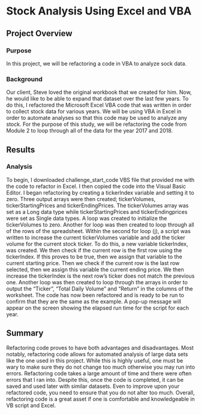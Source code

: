 # Stock Analysis Using Excel and VBA

## Project Overview

### Purpose
In this project, we will be refactoring a code in VBA to analyze sock data. 

### Background
Our client, Steve loved the original workbook that we created for him. Now, he would like to be able to expand that dataset over the last few years. To do this, I refactored the Microsoft Excel VBA code that was written in order to collect stock data for various years. We will be using VBA in Excel in order to automate analyses so that this code may be used to analyze any stock. For the purpose of this study, we will be refactoring the code from Module 2 to loop through all of the data for the year 2017 and 2018. 


## Results

### Analysis
To begin, I downloaded challenge_start_code VBS file that provided me with the code to refactor in Excel. I then copied the code into the Visual Basic Editor. I began refactoring by creating a tickerIndex variable and setting it to zero. Three output arrays were then created; tickerVolumes, tickerStartingPrices and tickerEndingPrices. The tickerVolumes array was set as a Long data type while tickerStartingPrices and tickerEndingprices were set as Single data types. A loop was created to initialize the tickerVolumes to zero. Another for loop was then created to loop through all of the rows of the spreadsheet. Within the second for loop (j), a script was written to increase the current tickerVolumes variable and add the ticker volume for the current stock ticker. To do this, a new variable tickerIndex, was created. We then check if the current row is the first row using the tickerIndex. If this proves to be true, then we assign that variable to the current starting price. Then we check if the current row is the last row selected, then we assign this variable the current ending price. We then increase the tickerIndex is the next row’s ticker does not match the previous one. Another loop was then created to loop through the arrays in order to output the “Ticker”, “Total Daily Volume” and “Return” in the columns of the worksheet. The code has now been refactored and is ready to be run to confirm that they are the same as the example. A pop-up message will appear on the screen showing the elapsed run time for the script for each year. 



## Summary
Refactoring code proves to have both advantages and disadvantages. Most notably, refactoring code allows for automated analysis of large data sets like the one used in this project. While this is highly useful, one must be wary to make sure they do not change too much otherwise you may run into errors. Refactoring code takes a large amount of time and there were often errors that I ran into. Despite this, once the code is completed, it can be saved and used later with similar datasets. Even to improve upon your refactored code, you need to ensure that you do not alter too much. Overall, refactoring code is a great asset if one is comfortable and knowledgeable in VB script and Excel.
